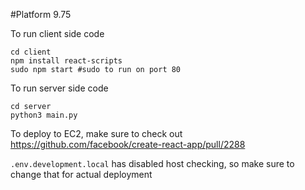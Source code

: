 #Platform 9.75

To run client side code
```
cd client
npm install react-scripts
sudo npm start #sudo to run on port 80
```
To run server side code
``` 
cd server
python3 main.py
```
To deploy to EC2, make sure to check out 
https://github.com/facebook/create-react-app/pull/2288

`.env.development.local` has disabled host checking, so make sure to change that for actual deployment